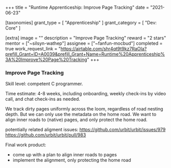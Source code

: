 +++
title = "Runtime Apprenticeship: Improve Page Tracking"
date = "2021-06-23"

[taxonomies]
grant_type = [ "Apprenticeship" ]
grant_category = [ "Dev: Core" ]

[extra]
image = ""
description = "Improve Page Tracking"
reward = "2 stars"
mentor = ["~silsyn-wathep"]
assignee = ["~fanfun-mocbud"]
completed = true
work_request_link = "https://airtable.com/shr4qt9t9kz7RaOIa?prefill_Grant+ID=A0039&prefill_Grant+Name=Runtime%20Apprenticeship%3A%20Improve%20Page%20Tracking"
+++

### Improve Page Tracking

Skill level: competent C programmer.

Time estimate: 4-8 weeks, including onboarding, weekly check-ins by video call, and chat check-ins as needed.

We track dirty pages uniformly across the loom, regardless of road nesting depth. But we can only use the metadata on the home road. We want to align inner roads to (native) pages, and only protect the home road.

potentially related aligment issues:
https://github.com/urbit/urbit/issues/979
https://github.com/urbit/urbit/pull/983

Final work product:

- come up with a plan to align inner roads to pages
- implement the alignment, only protecting the home road
